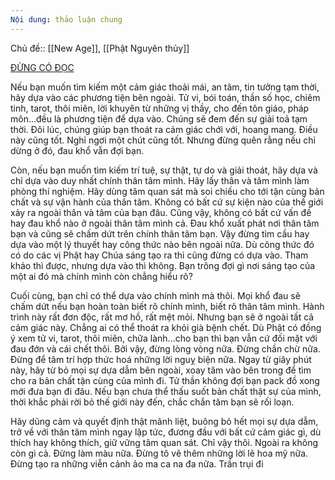 ```yaml
---
Nội dung: thảo luận chung
---
```


Chủ đề:: [[New Age]], [[Phật Nguyên thủy]]


[ĐỪNG CÓ ĐỌC](https://www.facebook.com/mrxuansang/posts/pfbid0dBMDxvtExLQBgdi3TPM7xFvVNhjeGyc6oposzFS8NVmWTX4N5ws4rCA8nty12DsVl)

Nếu bạn muốn tìm kiếm một cảm giác thoải mái, an tâm, tin tưởng tạm thời, hãy dựa vào các phương tiện bên ngoài. Tử vi, bói toán, thần số học, chiêm tinh, tarot, thôi miên, lời khuyên từ những vị thầy, cho đến tôn giáo, pháp môn...đều là phương tiện để dựa vào. Chúng sẽ đem đến sự giải toả tạm thời. Đôi lúc, chúng giúp bạn thoát ra cảm giác chới với, hoang mang. Điều này cũng tốt. Nghỉ ngơi một chút cũng tốt. Nhưng đừng quên rằng nếu chỉ dừng ở đó, đau khổ vẫn đợi bạn.

Còn, nếu bạn muốn tìm kiếm trí tuệ, sự thật, tự do và giải thoát, hãy dựa và chỉ dựa vào duy nhất chính thân tâm mình. Hãy lấy thân và tâm mình làm phòng thí nghiệm. Hãy dùng tâm quan sát mà soi chiếu cho tới tận cùng bản chất và sự vận hành của thân tâm. Không có bất cứ sự kiện nào của thế giới xảy ra ngoài thân và tâm của bạn đâu. Cũng vậy, không có bất cứ vấn đề hay đau khổ nào ở ngoài thân tâm mình cả. Đau khổ xuất phát nơi thân tâm bạn và cũng sẽ chấm dứt trên chính thân tâm bạn. Vậy đừng tìm cầu hay dựa vào một lý thuyết hay công thức nào bên ngoài nữa. Dù công thức đó có do các vị Phật hay Chúa sáng tạo ra thì cũng đừng có dựa vào. Tham khảo thì được, nhưng dựa vào thì không. Bạn trông đợi gì nơi sáng tạo của một ai đó mà chính mình còn chẳng hiểu rõ?

Cuối cùng, bạn chỉ có thể dựa vào chính mình mà thôi. Mọi khổ đau sẽ chấm dứt nếu bạn hoàn toàn biết rõ chính mình, biết rõ thân tâm mình. Hành trình này rất đơn độc, rất mơ hồ, rất mệt mỏi. Nhưng bạn sẽ ở ngoài tất cả cảm giác này. Chẳng ai có thể thoát ra khỏi già bệnh chết. Dù Phật có đồng ý xem tử vi, tarot, thôi miên, chữa lành...cho bạn thì bạn vẫn cứ đối mặt với đau đớn và cái chết thôi. Bởi vậy, đừng lòng vòng nữa. Đừng chần chừ nữa. Đừng để tâm trí hợp thức hoá những lời nguỵ biện nữa. Ngay từ giây phút này, hãy từ bỏ mọi sự dựa dẫm bên ngoài, xoay tâm vào bên trong để tìm cho ra bản chất tận cùng của mình đi. Tử thần không đợi bạn pack đồ xong mới đưa bạn đi đâu. Nếu bạn chưa thể thấu suốt bản chất thật sự của mình, thời khắc phải rời bỏ thế giới này đến, chắc chắn tâm bạn sẽ rối loạn.

Hãy dũng cảm và quyết định thật mãnh liệt, buông bỏ hết mọi sự dựa dẫm, trở về với thân tâm mình ngay lập tức, đương đầu với bất cứ cảm giác gì, dù thích hay không thích, giữ vững tâm quan sát. Chỉ vậy thôi. Ngoài ra không còn gì cả. Đừng làm màu nữa. Đừng tô vẽ thêm những lời lẽ hoa mỹ nữa. Đừng tạo ra những viễn cảnh ảo ma ca na đa nữa. Trần trụi đi
